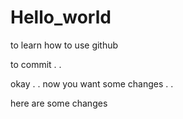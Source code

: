 # Hello_world
to learn how to use github

to commit  . .

okay . . now you want some changes . . 

here are some changes 
